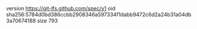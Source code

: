 version https://git-lfs.github.com/spec/v1
oid sha256:5784d0bd386ccbb2908346a597334f1dabb9472c6d2a24b31a04db3a70674188
size 793
